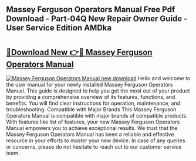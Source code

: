 ## Massey Ferguson Operators Manual Free Pdf Download - Part-04Q New Repair Owner Guide - User Service Edition AMDka

# <h2><a href="http://bc93013.oget.top/?id=Massey+Ferguson+Operators+Manual">🔗Download New 👉🔴 Massey Ferguson Operators Manual</a></h2>

[![Massey Ferguson Operators Manual new download](https://i.imgur.com/5g1atiW.png)](http://bc93013.oget.top/?id=Massey+Ferguson+Operators+Manual)
Hello and welcome to the user manual for your newly installed Massey Ferguson Operators Manual. This guide is designed to help you get the most out of your product by providing a comprehensive overview of its features, functions, and benefits. You will find clear instructions for operation, maintenance, and troubleshooting. Compatible with Major Brands This Massey Ferguson Operators Manual is compatible with major brands of compatible products. With features like list of features, your new Massey Ferguson Operators Manual empowers you to achieve exceptional results. We trust that the Massey Ferguson Operators Manual has been a reliable and effective resource in your efforts to master your new device. In case of any queries or concerns, please do not hesitate to reach out to our customer service team.
